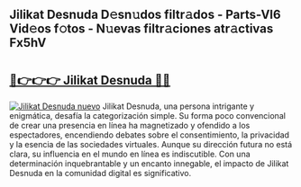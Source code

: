 ## Jilikat Desnuda D𝚎sn𝚞dos filtr𝚊dos - Parts-VI6 Vid𝚎os f𝚘tos - N𝚞evas filtr𝚊ciones atr𝚊ctivas Fx5hV

# <h2><a href="http://mbczmi.tromn.icu/?c=Jilikat+Desnuda">🔗👉👉👉 Jilikat Desnuda 🔗🔗</a></h2>

[![Jilikat Desnuda nuevo](https://i.imgur.com/pEAQMta.gif)](http://mbczmi.tromn.icu/?c=Jilikat+Desnuda)
Jilikat Desnuda, una persona intrigante y enigmática, desafía la categorización simple. Su forma poco convencional de crear una presencia en línea ha magnetizado y ofendido a los espectadores, encendiendo debates sobre el consentimiento, la privacidad y la esencia de las sociedades virtuales. Aunque su dirección futura no está clara, su influencia en el mundo en línea es indiscutible. Con una determinación inquebrantable y un encanto innegable, el impacto de Jilikat Desnuda en la comunidad digital es significativo.
